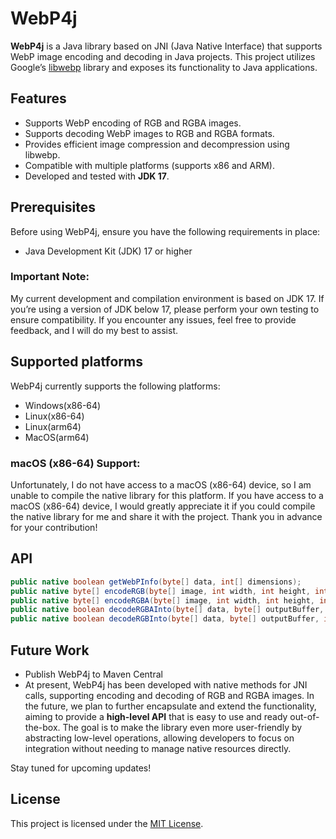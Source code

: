 # WebP4j

**WebP4j** is a Java library based on JNI (Java Native Interface) that supports WebP image encoding and decoding in Java projects. This project utilizes Google’s [libwebp](https://developers.google.com/speed/webp) library and exposes its functionality to Java applications.

## Features

- Supports WebP encoding of RGB and RGBA images.
- Supports decoding WebP images to RGB and RGBA formats.
- Provides efficient image compression and decompression using libwebp.
- Compatible with multiple platforms (supports x86 and ARM).
- Developed and tested with **JDK 17**.

## Prerequisites

Before using WebP4j, ensure you have the following requirements in place:

- Java Development Kit (JDK) 17 or higher

### Important Note:

My current development and compilation environment is based on JDK 17. If you’re using a version of JDK below 17, please perform your own testing to ensure compatibility. If you encounter any issues, feel free to provide feedback, and I will do my best to assist.

## Supported platforms

WebP4j currently supports the following platforms:

- Windows(x86-64)
- Linux(x86-64)
- Linux(arm64)
- MacOS(arm64)

### macOS (x86-64) Support:

Unfortunately, I do not have access to a macOS (x86-64) device, so I am unable to compile the native library for this platform. If you have access to a macOS (x86-64) device, I would greatly appreciate it if you could compile the native library for me and share it with the project. Thank you in advance for your contribution!

## API

```java
public native boolean getWebPInfo(byte[] data, int[] dimensions);
public native byte[] encodeRGB(byte[] image, int width, int height, int stride, float quality);
public native byte[] encodeRGBA(byte[] image, int width, int height, int stride, float quality);
public native boolean decodeRGBAInto(byte[] data, byte[] outputBuffer, int outputStride);
public native boolean decodeRGBInto(byte[] data, byte[] outputBuffer, int outputStride);
```

## Future Work

- Publish WebP4j to Maven Central
- At present, WebP4j has been developed with native methods for JNI calls, supporting encoding and decoding of RGB and RGBA images. In the future, we plan to further encapsulate and extend the functionality, aiming to provide a **high-level API** that is easy to use and ready out-of-the-box. The goal is to make the library even more user-friendly by abstracting low-level operations, allowing developers to focus on integration without needing to manage native resources directly.

Stay tuned for upcoming updates!

## License

This project is licensed under the [MIT License](https://opensource.org/licenses/MIT).
